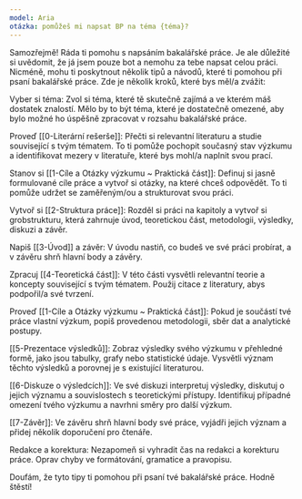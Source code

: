 ```yaml
---
model: Aria
otázka: pomůžeš mi napsat BP na téma {téma}?
---
```


Samozřejmě! Ráda ti pomohu s napsáním bakalářské práce. Je ale důležité si uvědomit, že já jsem pouze bot a nemohu za tebe napsat celou práci. Nicméně, mohu ti poskytnout několik tipů a návodů, které ti pomohou při psaní bakalářské práce. Zde je několik kroků, které bys měl/a zvážit:

Vyber si téma: Zvol si téma, které tě skutečně zajímá a ve kterém máš dostatek znalostí. Mělo by to být téma, které je dostatečně omezené, aby bylo možné ho úspěšně zpracovat v rozsahu bakalářské práce.

Proveď [[0-Literární rešerše]]: Přečti si relevantní literaturu a studie související s tvým tématem. To ti pomůže pochopit současný stav výzkumu a identifikovat mezery v literatuře, které bys mohl/a naplnit svou prací.

Stanov si [[1-Cíle a Otázky výzkumu ~ Praktická část]]: Definuj si jasně formulované cíle práce a vytvoř si otázky, na které chceš odpovědět. To ti pomůže udržet se zaměřeným/ou a strukturovat svou práci.

Vytvoř si [[2-Struktura práce]]: Rozděl si práci na kapitoly a vytvoř si grobstrukturu, která zahrnuje úvod, teoretickou část, metodologii, výsledky, diskuzi a závěr.

Napiš [[3-Úvod]] a závěr: V úvodu nastiň, co budeš ve své práci probírat, a v závěru shrň hlavní body a závěry.

Zpracuj [[4-Teoretická část]]: V této části vysvětli relevantní teorie a koncepty související s tvým tématem. Použij citace z literatury, abys podpořil/a své tvrzení.

Proveď [[1-Cíle a Otázky výzkumu ~ Praktická část]]: Pokud je součástí tvé práce vlastní výzkum, popiš provedenou metodologii, sběr dat a analytické postupy.

[[5-Prezentace výsledků]]: Zobraz výsledky svého výzkumu v přehledné formě, jako jsou tabulky, grafy nebo statistické údaje. Vysvětli význam těchto výsledků a porovnej je s existující literaturou.

[[6-Diskuze o výsledcích]]: Ve své diskuzi interpretuj výsledky, diskutuj o jejich významu a souvislostech s teoretickými přístupy. Identifikuj případné omezení tvého výzkumu a navrhni směry pro další výzkum.

[[7-Závěr]]: Ve závěru shrň hlavní body své práce, vyjádři jejich význam a přidej několik doporučení pro čtenáře.

Redakce a korektura: Nezapomeň si vyhradit čas na redakci a korekturu práce. Oprav chyby ve formátování, gramatice a pravopisu.

Doufám, že tyto tipy ti pomohou při psaní tvé bakalářské práce. Hodně štěstí!